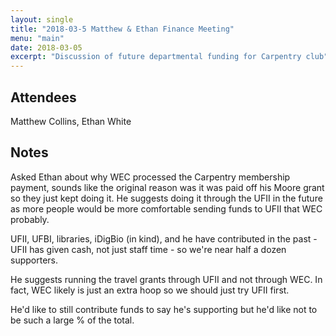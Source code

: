 ```yaml
---
layout: single
title: "2018-03-5 Matthew & Ethan Finance Meeting"
menu: "main"
date: 2018-03-05
excerpt: "Discussion of future departmental funding for Carpentry club"
---
```


## Attendees

Matthew Collins, Ethan White

## Notes

Asked Ethan about why WEC processed the Carpentry membership payment, sounds like the original reason was it was paid off his Moore grant so they just kept doing it. He suggests doing it through the UFII in the future as more people would be more comfortable sending funds to UFII that WEC probably. 

UFII, UFBI, libraries, iDigBio (in kind), and he have contributed in the past - UFII has given cash, not just staff time - so we're near half a dozen supporters.

He suggests running the travel grants through UFII and not through WEC. In fact, WEC likely is just an extra hoop so we should just try UFII first.

He'd like to still contribute funds to say he's supporting but he'd like not to be such a large % of the total.
